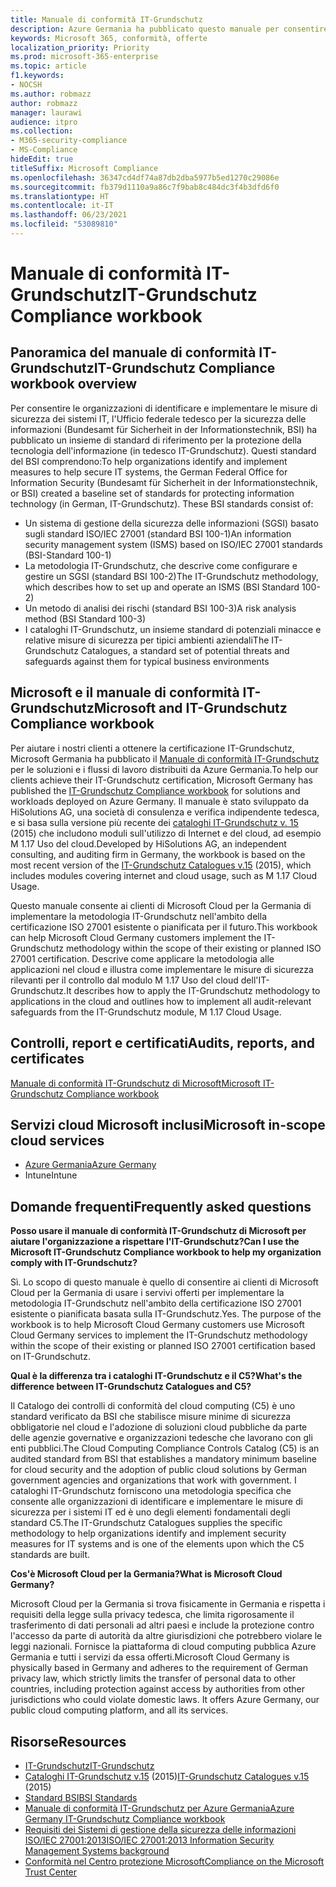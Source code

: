 ```yaml
---
title: Manuale di conformità IT-Grundschutz
description: Azure Germania ha pubblicato questo manuale per consentire ai nostri clienti di ottenere la certificazione IT-Grundschutz.
keywords: Microsoft 365, conformità, offerte
localization_priority: Priority
ms.prod: microsoft-365-enterprise
ms.topic: article
f1.keywords:
- NOCSH
ms.author: robmazz
author: robmazz
manager: laurawi
audience: itpro
ms.collection:
- M365-security-compliance
- MS-Compliance
hideEdit: true
titleSuffix: Microsoft Compliance
ms.openlocfilehash: 36347cd4df74a87db2dba5977b5ed1270c29086e
ms.sourcegitcommit: fb379d1110a9a86c7f9bab8c484dc3f4b3dfd6f0
ms.translationtype: HT
ms.contentlocale: it-IT
ms.lasthandoff: 06/23/2021
ms.locfileid: "53089810"
---
```

# <a name="it-grundschutz-compliance-workbook"></a><span data-ttu-id="f1093-104">Manuale di conformità IT-Grundschutz</span><span class="sxs-lookup"><span data-stu-id="f1093-104">IT-Grundschutz Compliance workbook</span></span>

## <a name="it-grundschutz-compliance-workbook-overview"></a><span data-ttu-id="f1093-105">Panoramica del manuale di conformità IT-Grundschutz</span><span class="sxs-lookup"><span data-stu-id="f1093-105">IT-Grundschutz Compliance workbook overview</span></span>

<span data-ttu-id="f1093-p101">Per consentire le organizzazioni di identificare e implementare le misure di sicurezza dei sistemi IT, l'Ufficio federale tedesco per la sicurezza delle informazioni (Bundesamt für Sicherheit in der Informationstechnik, BSI) ha pubblicato un insieme di standard di riferimento per la protezione della tecnologia dell'informazione (in tedesco IT-Grundschutz). Questi standard del BSI comprendono:</span><span class="sxs-lookup"><span data-stu-id="f1093-p101">To help organizations identify and implement measures to help secure IT systems, the German Federal Office for Information Security (Bundesamt für Sicherheit in der Informationstechnik, or BSI) created a baseline set of standards for protecting information technology (in German, IT-Grundschutz). These BSI standards consist of:</span></span>

- <span data-ttu-id="f1093-108">Un sistema di gestione della sicurezza delle informazioni (SGSI) basato sugli standard ISO/IEC 27001 (standard BSI 100-1)</span><span class="sxs-lookup"><span data-stu-id="f1093-108">An information security management system (ISMS) based on ISO/IEC 27001 standards (BSI-Standard 100-1)</span></span>
- <span data-ttu-id="f1093-109">La metodologia IT-Grundschutz, che descrive come configurare e gestire un SGSI (standard BSI 100-2)</span><span class="sxs-lookup"><span data-stu-id="f1093-109">The IT-Grundschutz methodology, which describes how to set up and operate an ISMS (BSI Standard 100-2)</span></span>
- <span data-ttu-id="f1093-110">Un metodo di analisi dei rischi (standard BSI 100-3)</span><span class="sxs-lookup"><span data-stu-id="f1093-110">A risk analysis method (BSI Standard 100-3)</span></span>
- <span data-ttu-id="f1093-111">I cataloghi IT-Grundschutz, un insieme standard di potenziali minacce e relative misure di sicurezza per tipici ambienti aziendali</span><span class="sxs-lookup"><span data-stu-id="f1093-111">The IT-Grundschutz Catalogues, a standard set of potential threats and safeguards against them for typical business environments</span></span>

## <a name="microsoft-and-it-grundschutz-compliance-workbook"></a><span data-ttu-id="f1093-112">Microsoft e il manuale di conformità IT-Grundschutz</span><span class="sxs-lookup"><span data-stu-id="f1093-112">Microsoft and IT-Grundschutz Compliance workbook</span></span>

<span data-ttu-id="f1093-113">Per aiutare i nostri clienti a ottenere la certificazione IT-Grundschutz, Microsoft Germania ha pubblicato il [Manuale di conformità IT-Grundschutz](https://aka.ms/grundschutzworkbook) per le soluzioni e i flussi di lavoro distribuiti da Azure Germania.</span><span class="sxs-lookup"><span data-stu-id="f1093-113">To help our clients achieve their IT-Grundschutz certification, Microsoft Germany has published the [IT-Grundschutz Compliance workbook](https://aka.ms/grundschutzworkbook) for solutions and workloads deployed on Azure Germany.</span></span> <span data-ttu-id="f1093-114">Il manuale è stato sviluppato da HiSolutions AG, una società di consulenza e verifica indipendente tedesca, e si basa sulla versione più recente dei [cataloghi IT-Grundschutz v. 15](https://www.bsi.bund.de/SharedDocs/Downloads/DE/BSI/Grundschutz/International/GSK_15_EL_EN_Draft.pdf?__blob=publicationFile&v=2) (2015) che includono moduli sull'utilizzo di Internet e del cloud, ad esempio M 1.17 Uso del cloud.</span><span class="sxs-lookup"><span data-stu-id="f1093-114">Developed by HiSolutions AG, an independent consulting, and auditing firm in Germany, the workbook is based on the most recent version of the [IT-Grundschutz Catalogues v.15](https://www.bsi.bund.de/SharedDocs/Downloads/DE/BSI/Grundschutz/International/GSK_15_EL_EN_Draft.pdf?__blob=publicationFile&v=2) (2015), which includes modules covering internet and cloud usage, such as M 1.17 Cloud Usage.</span></span>

<span data-ttu-id="f1093-115">Questo manuale consente ai clienti di Microsoft Cloud per la Germania di implementare la metodologia IT-Grundschutz nell'ambito della certificazione ISO 27001 esistente o pianificata per il futuro.</span><span class="sxs-lookup"><span data-stu-id="f1093-115">This workbook can help Microsoft Cloud Germany customers implement the IT-Grundschutz methodology within the scope of their existing or planned ISO 27001 certification.</span></span> <span data-ttu-id="f1093-116">Descrive come applicare la metodologia alle applicazioni nel cloud e illustra come implementare le misure di sicurezza rilevanti per il controllo dal modulo M 1.17 Uso del cloud dell'IT-Grundschutz.</span><span class="sxs-lookup"><span data-stu-id="f1093-116">It describes how to apply the IT-Grundschutz methodology to applications in the cloud and outlines how to implement all audit-relevant safeguards from the IT-Grundschutz module, M 1.17 Cloud Usage.</span></span>

## <a name="audits-reports-and-certificates"></a><span data-ttu-id="f1093-117">Controlli, report e certificati</span><span class="sxs-lookup"><span data-stu-id="f1093-117">Audits, reports, and certificates</span></span>

[<span data-ttu-id="f1093-118">Manuale di conformità IT-Grundschutz di Microsoft</span><span class="sxs-lookup"><span data-stu-id="f1093-118">Microsoft IT-Grundschutz Compliance workbook</span></span>](https://aka.ms/grundschutzworkbook)

## <a name="microsoft-in-scope-cloud-services"></a><span data-ttu-id="f1093-119">Servizi cloud Microsoft inclusi</span><span class="sxs-lookup"><span data-stu-id="f1093-119">Microsoft in-scope cloud services</span></span>

- [<span data-ttu-id="f1093-120">Azure Germania</span><span class="sxs-lookup"><span data-stu-id="f1093-120">Azure Germany</span></span>](https://aka.ms/AzureCompliance)
- <span data-ttu-id="f1093-121">Intune</span><span class="sxs-lookup"><span data-stu-id="f1093-121">Intune</span></span>

## <a name="frequently-asked-questions"></a><span data-ttu-id="f1093-122">Domande frequenti</span><span class="sxs-lookup"><span data-stu-id="f1093-122">Frequently asked questions</span></span>

<span data-ttu-id="f1093-123">**Posso usare il manuale di conformità IT-Grundschutz di Microsoft per aiutare l'organizzazione a rispettare l'IT-Grundschutz?**</span><span class="sxs-lookup"><span data-stu-id="f1093-123">**Can I use the Microsoft IT-Grundschutz Compliance workbook to help my organization comply with IT-Grundschutz?**</span></span>

<span data-ttu-id="f1093-p104">Sì. Lo scopo di questo manuale è quello di consentire ai clienti di Microsoft Cloud per la Germania di usare i servivi offerti per implementare la metodologia IT-Grundschutz nell'ambito della certificazione ISO 27001 esistente o pianificata basata sulla IT-Grundschutz.</span><span class="sxs-lookup"><span data-stu-id="f1093-p104">Yes. The purpose of the workbook is to help Microsoft Cloud Germany customers use Microsoft Cloud Germany services to implement the IT-Grundschutz methodology within the scope of their existing or planned ISO 27001 certification based on IT-Grundschutz.</span></span>

<span data-ttu-id="f1093-126">**Qual è la differenza tra i cataloghi IT-Grundschutz e il C5?**</span><span class="sxs-lookup"><span data-stu-id="f1093-126">**What's the difference between IT-Grundschutz Catalogues and C5?**</span></span>

<span data-ttu-id="f1093-127">Il Catalogo dei controlli di conformità del cloud computing (C5) è uno standard verificato da BSI che stabilisce misure minime di sicurezza obbligatorie nel cloud e l'adozione di soluzioni cloud pubbliche da parte delle agenzie governative e organizzazioni tedesche che lavorano con gli enti pubblici.</span><span class="sxs-lookup"><span data-stu-id="f1093-127">The Cloud Computing Compliance Controls Catalog (C5) is an audited standard from BSI that establishes a mandatory minimum baseline for cloud security and the adoption of public cloud solutions by German government agencies and organizations that work with government.</span></span> <span data-ttu-id="f1093-128">I cataloghi IT-Grundschutz forniscono una metodologia specifica che consente alle organizzazioni di identificare e implementare le misure di sicurezza per i sistemi IT ed è uno degli elementi fondamentali degli standard C5.</span><span class="sxs-lookup"><span data-stu-id="f1093-128">The IT-Grundschutz Catalogues supplies the specific methodology to help organizations identify and implement security measures for IT systems and is one of the elements upon which the C5 standards are built.</span></span>

<span data-ttu-id="f1093-129">**Cos'è Microsoft Cloud per la Germania?**</span><span class="sxs-lookup"><span data-stu-id="f1093-129">**What is Microsoft Cloud Germany?**</span></span>

<span data-ttu-id="f1093-p106">Microsoft Cloud per la Germania si trova fisicamente in Germania e rispetta i requisiti della legge sulla privacy tedesca, che limita rigorosamente il trasferimento di dati personali ad altri paesi e include la protezione contro l'accesso da parte di autorità da altre giurisdizioni che potrebbero violare le leggi nazionali. Fornisce la piattaforma di cloud computing pubblica Azure Germania e tutti i servizi da essa offerti.</span><span class="sxs-lookup"><span data-stu-id="f1093-p106">Microsoft Cloud Germany is physically based in Germany and adheres to the requirement of German privacy law, which strictly limits the transfer of personal data to other countries, including protection against access by authorities from other jurisdictions who could violate domestic laws. It offers Azure Germany, our public cloud computing platform, and all its services.</span></span>

## <a name="resources"></a><span data-ttu-id="f1093-132">Risorse</span><span class="sxs-lookup"><span data-stu-id="f1093-132">Resources</span></span>

- [<span data-ttu-id="f1093-133">IT-Grundschutz</span><span class="sxs-lookup"><span data-stu-id="f1093-133">IT-Grundschutz</span></span>](https://www.bsi.bund.de/EN/Topics/ITGrundschutz/ITGrundschutzHome/itgrundschutzhome_node.html;jsessionid=5ABC53411232B460035220974AE634C4.1_cid351)
- <span data-ttu-id="f1093-134">[Cataloghi IT-Grundschutz v.15](https://www.bsi.bund.de/SharedDocs/Downloads/DE/BSI/Grundschutz/International/GSK_15_EL_EN_Draft.pdf?__blob=publicationFile&v=2) (2015)</span><span class="sxs-lookup"><span data-stu-id="f1093-134">[IT-Grundschutz Catalogues v.15](https://www.bsi.bund.de/SharedDocs/Downloads/DE/BSI/Grundschutz/International/GSK_15_EL_EN_Draft.pdf?__blob=publicationFile&v=2) (2015)</span></span>
- [<span data-ttu-id="f1093-135">Standard BSI</span><span class="sxs-lookup"><span data-stu-id="f1093-135">BSI Standards</span></span>](https://www.bsi.bund.de/EN/Publications/BSIStandards/BSIStandards_node.html)
- [<span data-ttu-id="f1093-136">Manuale di conformità IT-Grundschutz per Azure Germania</span><span class="sxs-lookup"><span data-stu-id="f1093-136">Azure Germany IT-Grundschutz Compliance workbook</span></span>](https://aka.ms/grundschutzworkbook)
- [<span data-ttu-id="f1093-137">Requisiti dei Sistemi di gestione della sicurezza delle informazioni ISO/IEC 27001:2013</span><span class="sxs-lookup"><span data-stu-id="f1093-137">ISO/IEC 27001:2013 Information Security Management Systems background</span></span>](offering-iso-27001.md)
- [<span data-ttu-id="f1093-138">Conformità nel Centro protezione Microsoft</span><span class="sxs-lookup"><span data-stu-id="f1093-138">Compliance on the Microsoft Trust Center</span></span>](https://www.microsoft.com/trust-center/compliance/compliance-overview)
